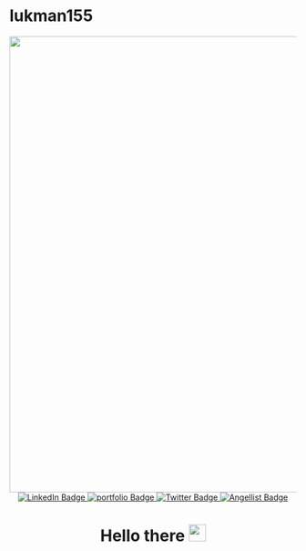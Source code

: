 # lukman155
<div id="header" align="center">
  <img src="https://media.giphy.com/media/RbDKaczqWovIugyJmW/giphy.gif" width="800"/>


<div id="badges">
  <a href="www.linkedin.com/in/lukmanbaba">
    <img src="https://img.shields.io/badge/LinkedIn-darkblue?style=for-the-badge&logo=linkedin&logoColor=white" alt="LinkedIn Badge"/>
  </a>
  <a href="https://lukman155.github.io/microverse_portfolio/">
    <img src="https://img.shields.io/badge/Portfolio-darkgreen?style=for-the-badge&logo=portfolio&logoColor=green" alt="portfolio Badge"/>
  </a>
  <a href="https://twitter.com/LukmanAbdulka18">
    <img src="https://img.shields.io/badge/Twitter-blue?style=for-the-badge&logo=twitter&logoColor=white" alt="Twitter Badge"/>
  </a>
   <a href="https://angel.co/u/lukman-abdulkarim">
    <img src="https://img.shields.io/badge/AngelList-white?style=for-the-badge&logo=angel&logoColor=white" alt="Angellist Badge"/>
  </a>
 
</div>
 <img src="https://komarev.com/ghpvc/?username=lukman155&style=flat-square&color=blue" alt=""/>
 
 <h1>
  Hello there
  <img src="https://media.giphy.com/media/hvRJCLFzcasrR4ia7z/giphy.gif" width="30px"/>
</h1>
 
 
</div>
